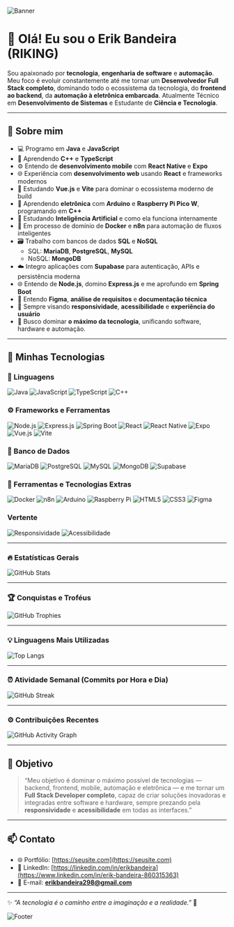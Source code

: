 ![Banner](https://capsule-render.vercel.app/api?type=waving&color=00CFFF&height=200&section=header&text=Erik%20Bandeira%20(RIKING)&fontSize=40&fontColor=ffffff&animation=fadeIn&fontAlignY=35)

# 👋 Olá! Eu sou o **Erik Bandeira (RIKING)**

Sou apaixonado por **tecnologia**, **engenharia de software** e **automação**.  
Meu foco é evoluir constantemente até me tornar um **Desenvolvedor Full Stack completo**, dominando todo o ecossistema da tecnologia, do **frontend ao backend**, da **automação à eletrônica embarcada**.
Atualmente Técnico em **Desenvolvimento de Sistemas** e Estudante de **Ciência e Tecnologia**.

---

## 🚀 Sobre mim
- 💻 Programo em **Java** e **JavaScript**  
- 📘 Aprendendo **C++** e **TypeScript**  
- ⚙️ Entendo de **desenvolvimento mobile** com **React Native** e **Expo**  
- 🌐 Experiência com **desenvolvimento web** usando **React** e frameworks modernos  
- 🌱 Estudando **Vue.js** e **Vite** para dominar o ecossistema moderno de build  
- 🔌 Aprendendo **eletrônica** com **Arduino** e **Raspberry Pi Pico W**, programando em **C++**  
- 🤖 Estudando **Inteligência Artificial** e como ela funciona internamente  
- 🐳 Em processo de domínio de **Docker** e **n8n** para automação de fluxos inteligentes  
- 🗃️ Trabalho com bancos de dados **SQL** e **NoSQL**  
  - SQL: **MariaDB**, **PostgreSQL**, **MySQL**  
  - NoSQL: **MongoDB**  
- ☁️ Integro aplicações com **Supabase** para autenticação, APIs e persistência moderna  
- 🌐 Entendo de **Node.js**, domino **Express.js** e me aprofundo em **Spring Boot**  
- 🎨 Entendo **Figma**, **análise de requisitos** e **documentação técnica**  
- 🧩 Sempre visando **responsividade**, **acessibilidade** e **experiência do usuário**  
- 🧠 Busco dominar **o máximo da tecnologia**, unificando software, hardware e automação.

---

## 🧠 Minhas Tecnologias

### 💬 Linguagens
![Java](https://img.shields.io/badge/Java-ED8B00?style=for-the-badge&logo=openjdk&logoColor=white)
![JavaScript](https://img.shields.io/badge/JavaScript-323330?style=for-the-badge&logo=javascript&logoColor=F7DF1E)
![TypeScript](https://img.shields.io/badge/TypeScript-007ACC?style=for-the-badge&logo=typescript&logoColor=white)
![C++](https://img.shields.io/badge/C++-00599C?style=for-the-badge&logo=cplusplus&logoColor=white)

### ⚙️ Frameworks e Ferramentas
![Node.js](https://img.shields.io/badge/Node.js-339933?style=for-the-badge&logo=node.js&logoColor=white)
![Express.js](https://img.shields.io/badge/Express.js-404D59?style=for-the-badge)
![Spring Boot](https://img.shields.io/badge/Spring%20Boot-6DB33F?style=for-the-badge&logo=springboot&logoColor=white)
![React](https://img.shields.io/badge/React-20232A?style=for-the-badge&logo=react&logoColor=61DAFB)
![React Native](https://img.shields.io/badge/React%20Native-20232A?style=for-the-badge&logo=react&logoColor=61DAFB)
![Expo](https://img.shields.io/badge/Expo-1B1F23?style=for-the-badge&logo=expo&logoColor=white)
![Vue.js](https://img.shields.io/badge/Vue.js-35495E?style=for-the-badge&logo=vuedotjs&logoColor=4FC08D)
![Vite](https://img.shields.io/badge/Vite-646CFF?style=for-the-badge&logo=vite&logoColor=FFD62E)

### 💾 Banco de Dados
![MariaDB](https://img.shields.io/badge/MariaDB-003545?style=for-the-badge&logo=mariadb&logoColor=white)
![PostgreSQL](https://img.shields.io/badge/PostgreSQL-316192?style=for-the-badge&logo=postgresql&logoColor=white)
![MySQL](https://img.shields.io/badge/MySQL-005C84?style=for-the-badge&logo=mysql&logoColor=white)
![MongoDB](https://img.shields.io/badge/MongoDB-4EA94B?style=for-the-badge&logo=mongodb&logoColor=white)
![Supabase](https://img.shields.io/badge/Supabase-3FCF8E?style=for-the-badge&logo=supabase&logoColor=white)

### 🔧 Ferramentas e Tecnologias Extras
![Docker](https://img.shields.io/badge/Docker-0db7ed?style=for-the-badge&logo=docker&logoColor=white)
![n8n](https://img.shields.io/badge/n8n-EA4C89?style=for-the-badge&logo=n8n&logoColor=white)
![Arduino](https://img.shields.io/badge/Arduino-00979D?style=for-the-badge&logo=arduino&logoColor=white)
![Raspberry Pi](https://img.shields.io/badge/Raspberry%20Pi-A22846?style=for-the-badge&logo=raspberrypi&logoColor=white)
![HTML5](https://img.shields.io/badge/HTML5-E34F26?style=for-the-badge&logo=html5&logoColor=white)
![CSS3](https://img.shields.io/badge/CSS3-1572B6?style=for-the-badge&logo=css3&logoColor=white)
![Figma](https://img.shields.io/badge/Figma-000000?style=for-the-badge&logo=figma&logoColor=white)

### Vertente
![Responsividade](https://img.shields.io/badge/Responsividade-00BFFF?style=for-the-badge&logo=responsive-design&logoColor=white)
![Acessibilidade](https://img.shields.io/badge/Acessibilidade-FFD700?style=for-the-badge&logo=accessibility&logoColor=black)

----

### 🔥 Estatísticas Gerais
![GitHub Stats](https://github-readme-stats.vercel.app/api?username=rikflag-dev&show_icons=true&theme=radical&hide_border=true&include_all_commits=true&count_private=true)

---

### 🏆 Conquistas e Troféus
![GitHub Trophies](https://github-profile-trophy.vercel.app/?username=rikflag-dev&theme=onedark&no-frame=true&no-bg=true&margin-w=8&margin-h=8)

---

### 💡 Linguagens Mais Utilizadas
![Top Langs](https://github-readme-stats.vercel.app/api/top-langs/?username=rikflag-dev&layout=compact&theme=radical&hide_border=true)

---

### ⏰ Atividade Semanal (Commits por Hora e Dia)
![GitHub Streak](https://github-readme-streak-stats.herokuapp.com/?user=rikflag-dev&theme=radical&hide_border=true)

---

### ⚙️ Contribuições Recentes
![GitHub Activity Graph](https://github-readme-activity-graph.vercel.app/graph?username=rikflag-dev&theme=react-dark&hide_border=true)

----

## 🧭 Objetivo

> “Meu objetivo é dominar o máximo possível de tecnologias — backend, frontend, mobile, automação e eletrônica — e me tornar um **Full Stack Developer completo**, capaz de criar soluções inovadoras e integradas entre software e hardware, sempre prezando pela **responsividade** e **acessibilidade** em todas as interfaces.”

---

## 📫 Contato

- 🌐 Portfólio: [https://seusite.com](https://seusite.com)  
- 💼 LinkedIn: [https://linkedin.com/in/erikbandeira](https://www.linkedin.com/in/erik-bandeira-860315363)
- 📧 E-mail: **erikbandeira298@gmail.com**

---

✨ *“A tecnologia é o caminho entre a imaginação e a realidade.”* 🚀

<!-- Banner de encerramento -->
![Footer](https://capsule-render.vercel.app/api?type=waving&color=0:00CFFF,100:6A0DAD&height=200&section=footer&text=A%20my%20Caminho%20da%20Conquista%20!&fontSize=28&fontColor=ffffff&animation=fadeIn&fontAlignY=65)
